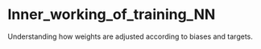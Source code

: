 # Inner_working_of_training_NN
Understanding how weights are adjusted according to biases and targets.
